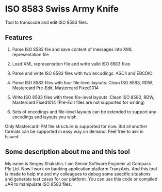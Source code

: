 # ISO 8583 Swiss Army Knife

Tool to transcode and edit ISO 8583 files.

## Features

1. Parse ISO 8583 file and save content of messages into XML representation file

2. Load XML representation file and write valid ISO 8583 files

3. Parse and write ISO 8583 files with two encodings: ASCII and EBCDIC

4. Parse ISO 8583 files with four file-level layouts: Clean ISO 8583, RDW, Mastercard Pre-Edit, Mastercard Fixed1014

5. Write ISO 8583 files with three file-level layouts: Clean ISO 8583, RDW, Mastercard Fixed1014 (Pre-Edit files are not supported for writing)

6. Sets of encodings and file-level layouts can be extended to support any encodings and layouts you wish.

Only Mastercard IPM file structure is supported for now. But all another formats can be supported in easy way on demand. Feel free to ask in Issued.

## Some description about me and this tool
My name is Sergey Shakshin. I am Senior Software Engineer at Compass Plu Ltd.
Now I work on banking application platform TranzAxis. And this tool is made to help me and my colleagues to debug some specific situations and generate test cases for our platform.
You can use this code or compiled JAR to manipulate ISO 8583 files.

